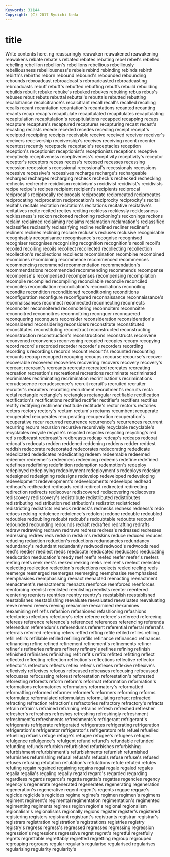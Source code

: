 ```yaml
---
Keywords: 31144 
Copyright: (C) 2017 Ryuichi Ueda
---
```


# title

Write contents here.
ng reassuringly reawaken reawakened reawakening reawakens rebate
rebate's rebated rebates rebating rebel rebel's rebelled rebelling rebellion rebellion's
rebellions rebellious rebelliously rebelliousness rebelliousness's rebels rebind rebinding rebinds rebirth
rebirth's rebirths reborn rebound rebound's rebounded rebounding rebounds rebroadcast rebroadcast's
rebroadcasted rebroadcasting rebroadcasts rebuff rebuff's rebuffed rebuffing rebuffs rebuild rebuilding
rebuilds rebuilt rebuke rebuke's rebuked rebukes rebuking rebus rebus's rebuses
rebut rebuts rebuttal rebuttal's rebuttals rebutted rebutting recalcitrance recalcitrance's recalcitrant
recall recall's recalled recalling recalls recant recantation recantation's recantations recanted
recanting recants recap recap's recapitulate recapitulated recapitulates recapitulating recapitulation recapitulation's
recapitulations recapped recapping recaps recapture recapture's recaptured recaptures recapturing recast
recast's recasting recasts recede receded recedes receding receipt receipt's receipted
receipting receipts receivable receive received receiver receiver's receivers receivership receivership's
receives receiving recent recenter recentest recently receptacle receptacle's receptacles reception
reception's receptionist receptionist's receptionists receptions receptive receptively receptiveness receptiveness's receptivity
receptivity's receptor receptor's receptors recess recess's recessed recesses recessing recession
recession's recessional recessional's recessionals recessions recessive recessive's recessives recharge recharge's
rechargeable recharged recharges recharging recheck recheck's rechecked rechecking rechecks recherché
recidivism recidivism's recidivist recidivist's recidivists recipe recipe's recipes recipient recipient's
recipients reciprocal reciprocal's reciprocally reciprocals reciprocate reciprocated reciprocates reciprocating reciprocation
reciprocation's reciprocity reciprocity's recital recital's recitals recitation recitation's recitations recitative
recitative's recitatives recite recited recites reciting reckless recklessly recklessness recklessness's
reckon reckoned reckoning reckoning's reckonings reckons reclaim reclaimed reclaiming reclaims
reclamation reclamation's reclassified reclassifies reclassify reclassifying recline reclined recliner recliner's
recliners reclines reclining recluse recluse's recluses reclusive recognisable recognisably recognisance
recognisance's recognise recognised recogniser recognises recognising recognition recognition's recoil recoil's
recoiled recoiling recoils recollect recollected recollecting recollection recollection's recollections recollects
recombination recombine recombined recombines recombining recommence recommenced recommences recommencing recommend
recommendation recommendation's recommendations recommended recommending recommends recompense recompense's recompensed recompenses
recompensing recompilation recompile recompiled recompiling reconcilable reconcile reconciled reconciles reconciliation
reconciliation's reconciliations reconciling recondite recondition reconditioned reconditioning reconditions reconfiguration reconfigure
reconfigured reconnaissance reconnaissance's reconnaissances reconnect reconnected reconnecting reconnects reconnoiter reconnoitered
reconnoitering reconnoiters reconnoitre reconnoitred reconnoitres reconnoitring reconquer reconquered reconquering reconquers
reconsider reconsideration reconsideration's reconsidered reconsidering reconsiders reconstitute reconstituted reconstitutes reconstituting
reconstruct reconstructed reconstructing reconstruction reconstruction's reconstructions reconstructs reconvene reconvened reconvenes
reconvening recopied recopies recopy recopying record record's recorded recorder recorder's
recorders recording recording's recordings records recount recount's recounted recounting recounts
recoup recouped recouping recoups recourse recourse's recover recoverable recovered recoveries
recovering recovers recovery recovery's recreant recreant's recreants recreate recreated recreates
recreating recreation recreation's recreational recreations recriminate recriminated recriminates recriminating recrimination
recrimination's recriminations recrudescence recrudescence's recruit recruit's recruited recruiter recruiter's recruiters
recruiting recruitment recruitment's recruits recta rectal rectangle rectangle's rectangles rectangular
rectifiable rectification rectification's rectifications rectified rectifier rectifier's rectifiers rectifies rectify
rectifying rectilinear rectitude rectitude's rector rector's rectories rectors rectory rectory's
rectum rectum's rectums recumbent recuperate recuperated recuperates recuperating recuperation recuperation's
recuperative recur recurred recurrence recurrence's recurrences recurrent recurring recurs recursion
recursive recursively recyclable recyclable's recyclables recycle recycle's recycled recycles recycling
recycling's red red's redbreast redbreast's redbreasts redcap redcap's redcaps redcoat
redcoat's redcoats redden reddened reddening reddens redder reddest reddish redecorate
redecorated redecorates redecorating rededicate rededicated rededicates rededicating redeem redeemable redeemed
redeemer redeemer's redeemers redeeming redeems redefine redefined redefines redefining redefinition
redemption redemption's redeploy redeployed redeploying redeployment redeployment's redeploys redesign redesigned
redesigning redesigns redevelop redeveloped redeveloping redevelopment redevelopment's redevelopments redevelops redhead
redhead's redheaded redheads redid redirect redirected redirecting redirection redirects rediscover
rediscovered rediscovering rediscovers rediscovery rediscovery's redistribute redistributed redistributes redistributing redistribution
redistribution's redistrict redistricted redistricting redistricts redneck redneck's rednecks redness redness's
redo redoes redoing redolence redolence's redolent redone redouble redoubled redoubles
redoubling redoubt redoubt's redoubtable redoubts redound redounded redounding redounds redraft
redrafted redrafting redrafts redraw redrawing redrawn redraws redress redress's redressed
redresses redressing redrew reds redskin redskin's redskins reduce reduced reduces
reducing reduction reduction's reductions redundancies redundancy redundancy's redundant redundantly redwood
redwood's redwoods reed reed's reedier reediest reeds reeducate reeducated reeducates
reeducating reeducation reeducation's reedy reef reef's reefed reefer reefer's reefers
reefing reefs reek reek's reeked reeking reeks reel reel's reelect
reelected reelecting reelection reelection's reelections reelects reeled reeling reels reemerge
reemerged reemerges reemerging reemphasise reemphasised reemphasises reemphasising reenact reenacted reenacting
reenactment reenactment's reenactments reenacts reenforce reenforced reenforces reenforcing reenlist reenlisted
reenlisting reenlists reenter reentered reentering reenters reentries reentry reentry's reestablish
reestablished reestablishes reestablishing reevaluate reevaluated reevaluates reevaluating reeve reeved reeves
reeving reexamine reexamined reexamines reexamining ref ref's refashion refashioned refashioning
refashions refectories refectory refectory's refer referee referee's refereed refereeing referees
reference reference's referenced references referencing referenda referendum referendum's referendums referent
referential referral referral's referrals referred referring refers reffed reffing refile
refiled refiles refiling refill refill's refillable refilled refilling refills refinance
refinanced refinances refinancing refine refined refinement refinement's refinements refiner refiner's
refineries refiners refinery refinery's refines refining refinish refinished refinishes refinishing
refit refit's refits refitted refitting reflect reflected reflecting reflection reflection's
reflections reflective reflector reflector's reflectors reflects reflex reflex's reflexes reflexive
reflexive's reflexively reflexives refocus refocused refocuses refocusing refocussed refocusses refocussing
reforest reforestation reforestation's reforested reforesting reforests reform reform's reformat reformation
reformation's reformations reformatories reformatory reformatory's reformatted reformatting reformed reformer reformer's
reformers reforming reforms reformulate reformulated reformulates reformulating refract refracted refracting
refraction refraction's refractories refractory refractory's refracts refrain refrain's refrained refraining
refrains refresh refreshed refresher refresher's refreshers refreshes refreshing refreshingly refreshment
refreshment's refreshments refreshments's refrigerant refrigerant's refrigerants refrigerate refrigerated refrigerates refrigerating
refrigeration refrigeration's refrigerator refrigerator's refrigerators refs refuel refuelled refuelling refuels
refuge refuge's refugee refugee's refugees refuges refulgence refulgence's refulgent refund
refund's refundable refunded refunding refunds refurbish refurbished refurbishes refurbishing refurbishment
refurbishment's refurbishments refurnish refurnished refurnishes refurnishing refusal refusal's refusals refuse
refuse's refused refuses refusing refutation refutation's refutations refute refuted refutes
refuting regain regained regaining regains regal regale regaled regales regalia
regalia's regaling regally regard regard's regarded regarding regardless regards regards's
regatta regatta's regattas regencies regency regency's regenerate regenerated regenerates regenerating
regeneration regeneration's regenerative regent regent's regents reggae reggae's regicide regicide's
regicides regime regime's regimen regimen's regimens regiment regiment's regimental regimentation
regimentation's regimented regimenting regiments regimes region region's regional regionalism regionalism's
regionalisms regionally regions register register's registered registering registers registrant registrant's
registrants registrar registrar's registrars registration registration's registrations registries registry registry's
regress regress's regressed regresses regressing regression regression's regressions regressive regret
regret's regretful regretfully regrets regrettable regrettably regretted regretting regroup regrouped
regrouping regroups regular regular's regularise regularised regularises regularising regularity regularity's

